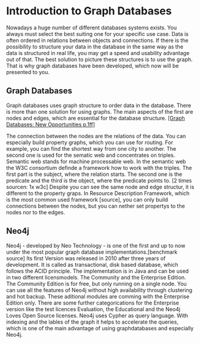 # Introduction to Graph Databases

Nowadays a huge number of different databases systems exists. You always must select the best suiting one for your specific use case. Data is often ordered in relations between objects and connections.
If there is the possibility to structure your data in the database in the same way as the data is structured in real life, you may get a speed and usability advantage out of that. The best solution to picture these structures is to use the graph. That is why graph databases have been developed, which now will be presented to you.

## Graph Databases

[//]: # (include some of them?
         - Abfragesprachen
         - Algorithmen
         )

Graph databases uses graph structure to order data in the database. There is more than one solution for using graphs. The main aspects of the first are nodes and edges, which are essential for the database structure. [[Graph Databases: New Opportunities p.1ff]](https://books.google.de/books?id=RTvcCQAAQBAJ&printsec=frontcover&dq=graph+database&hl=de&sa=X&redir_esc=y#v=onepage&q=graph%20database&f=false)

[//]: # (Here is a picture of a graph)
         
The connection between the nodes are the relations of the data. You can especially build property graphs, which you can use for routing. For example, you can find the shortest way from one city to another.
The second one is used for the sematic web and concentrates on triples. Semantic web stands for machine processable web. In the semantic web the W3C consortium definde a framework how to work with the triples. The first part is the subject, where the relation starts. The second one is the predicate and the third is the object, where the predicate points to. [2 times sourcen: 1x w3c] 
Despite you can see the same node and edge structur, it is different to the property graps. In Resource Description Framework, which is the most common used framework [source],  you can only build connections between the nodes, but you can nether set propertys to the nodes nor to the edges.

## Neo4j

[//]: # (further edits?)

Neo4j - developed by Neo Technology - is one of the first and up to now under the most popular graph database implementations.[benchmark source] Its first Version was released in 2010 after three years of development. It is called as transactional, disk based database, which follows the ACID principle. The implementation is in Java and can be used in two different licensmodels. The Community and the Enterprise Edition.
The Community Edition is for free, but only running on a single node. You can use all the features of Neo4j without high availability through clustering and hot backup. 
These aditional modules are comming with the Enterprise Edition only. There are some further categorications for the Enterprise version like the test licences Evaluation, the Educational and the Neo4j Loves Open Source licenses.
Neo4j uses Cypher as query language. With indexing and the lables of the graph it helps to accelerate the queries, which is one of the main advantage of using graphdatabases and especially Neo4j.

[//]: # (Conclusion
    How does CAP theorem apply to neo4j? MK
         )
         
[//]: # (Neo4j is not partition tolerant. Automatic, domain agnostic graph sharding is still a problem that we have to solve to scale out. [See also the thesis of Alex Averbuch: http://alexaverbuch.blogspot.com/2010/04/me-my-names-alex-im-currently.html]        
-Who uses neo4j)










